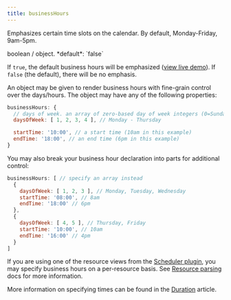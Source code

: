 ```yaml
---
title: businessHours
---
```


Emphasizes certain time slots on the calendar. By default, Monday-Friday, 9am-5pm.

<div class='spec' markdown='1'>
boolean / object. *default*: `false`
</div>

If `true`, the default business hours will be emphasized ([view live demo](businessHours-demo)). If `false` (the default), there will be no emphasis.

An object may be given to render business hours with fine-grain control over the days/hours. The object may have any of the following properties:

```js
businessHours: {
  // days of week. an array of zero-based day of week integers (0=Sunday)
  daysOfWeek: [ 1, 2, 3, 4 ], // Monday - Thursday

  startTime: '10:00', // a start time (10am in this example)
  endTime: '18:00', // an end time (6pm in this example)
}
```

You may also break your business hour declaration into parts for additional control:

```js
businessHours: [ // specify an array instead
  {
    daysOfWeek: [ 1, 2, 3 ], // Monday, Tuesday, Wednesday
    startTime: '08:00', // 8am
    endTime: '18:00' // 6pm
  },
  {
    daysOfWeek: [ 4, 5 ], // Thursday, Friday
    startTime: '10:00', // 10am
    endTime: '16:00' // 4pm
  }
]
```

If you are using one of the resource views from the [Scheduler plugin](scheduler), you may specify business hours on a per-resource basis. See [Resource parsing](resource-parsing) docs for more information.

More information on specifying times can be found in the [Duration](duration-object) article.
